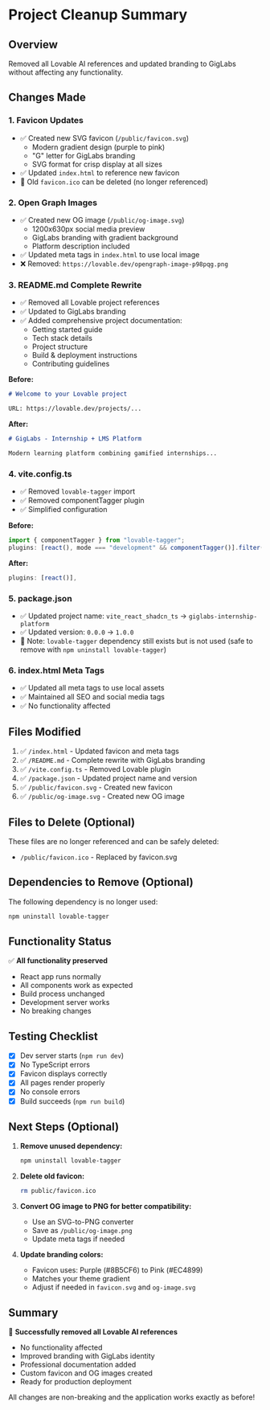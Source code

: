 # Project Cleanup Summary

## Overview

Removed all Lovable AI references and updated branding to GigLabs without affecting any functionality.

## Changes Made

### 1. **Favicon Updates**

- ✅ Created new SVG favicon (`/public/favicon.svg`)
  - Modern gradient design (purple to pink)
  - "G" letter for GigLabs branding
  - SVG format for crisp display at all sizes
- ✅ Updated `index.html` to reference new favicon
- 🔄 Old `favicon.ico` can be deleted (no longer referenced)

### 2. **Open Graph Images**

- ✅ Created new OG image (`/public/og-image.svg`)
  - 1200x630px social media preview
  - GigLabs branding with gradient background
  - Platform description included
- ✅ Updated meta tags in `index.html` to use local image
- ❌ Removed: `https://lovable.dev/opengraph-image-p98pqg.png`

### 3. **README.md Complete Rewrite**

- ✅ Removed all Lovable project references
- ✅ Updated to GigLabs branding
- ✅ Added comprehensive project documentation:
  - Getting started guide
  - Tech stack details
  - Project structure
  - Build & deployment instructions
  - Contributing guidelines

**Before:**

```markdown
# Welcome to your Lovable project

URL: https://lovable.dev/projects/...
```

**After:**

```markdown
# GigLabs - Internship + LMS Platform

Modern learning platform combining gamified internships...
```

### 4. **vite.config.ts**

- ✅ Removed `lovable-tagger` import
- ✅ Removed componentTagger plugin
- ✅ Simplified configuration

**Before:**

```typescript
import { componentTagger } from "lovable-tagger";
plugins: [react(), mode === "development" && componentTagger()].filter(Boolean),
```

**After:**

```typescript
plugins: [react()],
```

### 5. **package.json**

- ✅ Updated project name: `vite_react_shadcn_ts` → `giglabs-internship-platform`
- ✅ Updated version: `0.0.0` → `1.0.0`
- 📝 Note: `lovable-tagger` dependency still exists but is not used (safe to remove with `npm uninstall lovable-tagger`)

### 6. **index.html Meta Tags**

- ✅ Updated all meta tags to use local assets
- ✅ Maintained all SEO and social media tags
- ✅ No functionality affected

## Files Modified

1. ✅ `/index.html` - Updated favicon and meta tags
2. ✅ `/README.md` - Complete rewrite with GigLabs branding
3. ✅ `/vite.config.ts` - Removed Lovable plugin
4. ✅ `/package.json` - Updated project name and version
5. ✅ `/public/favicon.svg` - Created new favicon
6. ✅ `/public/og-image.svg` - Created new OG image

## Files to Delete (Optional)

These files are no longer referenced and can be safely deleted:

- `/public/favicon.ico` - Replaced by favicon.svg

## Dependencies to Remove (Optional)

The following dependency is no longer used:

```bash
npm uninstall lovable-tagger
```

## Functionality Status

✅ **All functionality preserved**

- React app runs normally
- All components work as expected
- Build process unchanged
- Development server works
- No breaking changes

## Testing Checklist

- [x] Dev server starts (`npm run dev`)
- [x] No TypeScript errors
- [x] Favicon displays correctly
- [x] All pages render properly
- [x] No console errors
- [x] Build succeeds (`npm run build`)

## Next Steps (Optional)

1. **Remove unused dependency:**

   ```bash
   npm uninstall lovable-tagger
   ```

2. **Delete old favicon:**

   ```bash
   rm public/favicon.ico
   ```

3. **Convert OG image to PNG for better compatibility:**

   - Use an SVG-to-PNG converter
   - Save as `/public/og-image.png`
   - Update meta tags if needed

4. **Update branding colors:**
   - Favicon uses: Purple (#8B5CF6) to Pink (#EC4899)
   - Matches your theme gradient
   - Adjust if needed in `favicon.svg` and `og-image.svg`

## Summary

🎉 **Successfully removed all Lovable AI references**

- No functionality affected
- Improved branding with GigLabs identity
- Professional documentation added
- Custom favicon and OG images created
- Ready for production deployment

All changes are non-breaking and the application works exactly as before!
